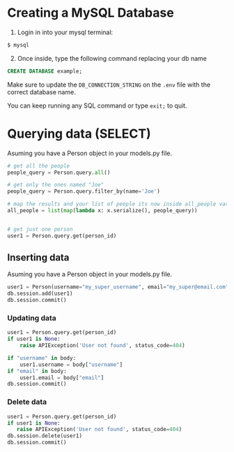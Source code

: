 # Creating a MySQL Database

1. Login in into your mysql terminal:
```sh
$ mysql
```
2. Once inside, type the following command replacing your db name
```sql
CREATE DATABASE example;
```

Make sure to update the `DB_CONNECTION_STRING` on the `.env` file with the correct database name.

You can keep running any SQL command or type `exit;` to quit.


# Querying data (SELECT)

Asuming you have a Person object in your models.py file.

```py
# get all the people
people_query = Person.query.all()

# get only the ones named "Joe"
people_query = Person.query.filter_by(name='Joe')

# map the results and your list of people its now inside all_people variable
all_people = list(map(lambda x: x.serialize(), people_query))


# get just one person
user1 = Person.query.get(person_id)
 ```

## Inserting data

Asuming you have a Person object in your models.py file.

```py
user1 = Person(username="my_super_username", email="my_super@email.com")
db.session.add(user1)
db.session.commit()
```

### Updating data

```py
user1 = Person.query.get(person_id)
if user1 is None:
    raise APIException('User not found', status_code=404)

if "username" in body:
    user1.username = body["username"]
if "email" in body:
    user1.email = body["email"]
db.session.commit()
```
 
 ### Delete data
 
 ```py
 user1 = Person.query.get(person_id)
if user1 is None:
    raise APIException('User not found', status_code=404)
db.session.delete(user1)
db.session.commit()
  ```
